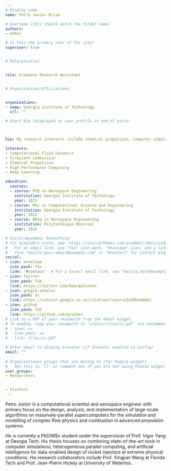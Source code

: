 ```yaml
---
# Display name
name: Petro Junior Milan

# Username (this should match the folder name)
authors:
- admin

# Is this the primary user of the site?
superuser: true


# Role/position


role: Graduate Research Assistant


# Organizations/Affiliations


organizations:
- name: Georgia Institute of Technology
  url: ""

# Short bio (displayed in user profile at end of posts)



bio: My research interests include chemical propulsion, computer simulations, data science and HPC.

interests:
- Computational Fluid Dynamics
- Turbulent Combustion
- Chemical Propulsion
- High Performance Computing
- Deep Learning

education:
  courses:
  - course: PhD in Aerospace Engineering
    institution: Georgia Institute of Technology
    year: 2021
  - course: MSc in Computational Science and Engineering
    institution: Georgia Institute of Technology
    year: 2021
  - course: BEng in Aerospace Engineering
    institution: Polytechnique Montreal
    year: 2016

# Social/Academic Networking
# For available icons, see: https://sourcethemes.com/academic/docs/widgets/#icons
#   For an email link, use "fas" icon pack, "envelope" icon, and a link in the
#   form "mailto:your-email@example.com" or "#contact" for contact widget.
social:
- icon: envelope
  icon_pack: fas
  link: '#contact'  # For a direct email link, use "mailto:test@example.org".
- icon: twitter
  icon_pack: fab
  link: https://twitter.com/GeorgeCushen
- icon: google-scholar
  icon_pack: ai
  link: https://scholar.google.co.uk/citations?user=sIwtMXoAAAAJ
- icon: github
  icon_pack: fab
  link: https://github.com/gcushen
# Link to a PDF of your resume/CV from the About widget.
# To enable, copy your resume/CV to `static/files/cv.pdf` and uncomment the lines below.  
# - icon: cv
#   icon_pack: ai
#   link: files/cv.pdf

# Enter email to display Gravatar (if Gravatar enabled in Config)
email: ""
  
# Organizational groups that you belong to (for People widget)
#   Set this to `[]` or comment out if you are not using People widget.  
user_groups:
- Researchers


- Visitors
---
```


Petro Junior is a computational scientist and aerospace engineer with primary focus on the design, analysis, and implementation of large-scale algorithms on massively-parallel supercomputers for the simulation and modelling of complex flow physics and combustion in advanced propulsion systems. 

He is currently a PhD/MSc student under the supervision of Prof. Vigor Yang at Georgia Tech. His thesis focuses on combining state-of-the-art tools in computer simulations, heterogeneous parallel computing, and artificial intelligence for data-enabled design of rocket injectors at extreme physical conditions. His research collaborators include Prof. Xingjian Wang at Florida Tech and Prof. Jean-Pierre Hickey at University of Waterloo.
